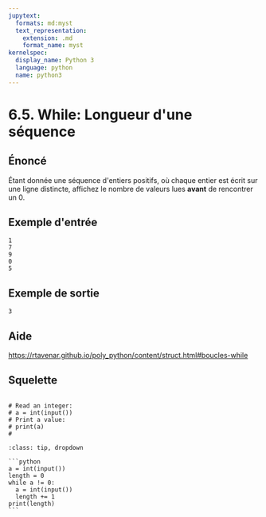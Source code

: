 ```yaml
---
jupytext:
  formats: md:myst
  text_representation:
    extension: .md
    format_name: myst
kernelspec:
  display_name: Python 3
  language: python
  name: python3
---
```


# 6.5. While: Longueur d'une séquence

## **Énoncé**

Étant donnée une séquence d'entiers positifs, où chaque entier est écrit sur une ligne distincte, affichez le nombre de valeurs lues **avant** de rencontrer un 0.

## **Exemple d'entrée**

```
1
7
9
0
5
```

## **Exemple de sortie**

```
3
```

## Aide

https://rtavenar.github.io/poly_python/content/struct.html#boucles-while

## Squelette

```{code-cell} ipython3

# Read an integer:
# a = int(input())
# Print a value:
# print(a)
# 
```

````{admonition} Cliquez ici pour voir la solution
:class: tip, dropdown

```python
a = int(input())
length = 0
while a != 0:
  a = int(input())
  length += 1
print(length)
```
````
